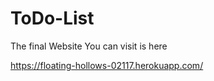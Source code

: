 # ToDo-List
The final Website You can visit is here 

https://floating-hollows-02117.herokuapp.com/

